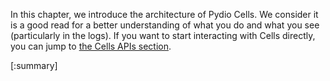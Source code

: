 
In this chapter, we introduce the architecture of Pydio Cells. We consider it is a good read for a better understanding of what you do and what you see (particularly in the logs). If you want to start interacting with Cells directly, you can jump to [the Cells APIs section](https://pydio.com/en/docs/developer-guide/rest-api).

[:summary]
